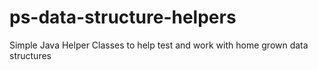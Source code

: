 # ps-data-structure-helpers
Simple Java Helper Classes to help test and work with home grown data structures
